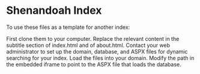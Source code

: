 # Shenandoah Index

To use these files as a template for another index:

First clone them to your computer. 
Replace the relevant content in the subtitle section of index.html and of about.html.
Contact your web administrator to set up the domain, database, and ASPX files for dynamic searching for your index.
Load the files into your domain.
Modify the path in the embedded iframe to point to the ASPX file that loads the database.